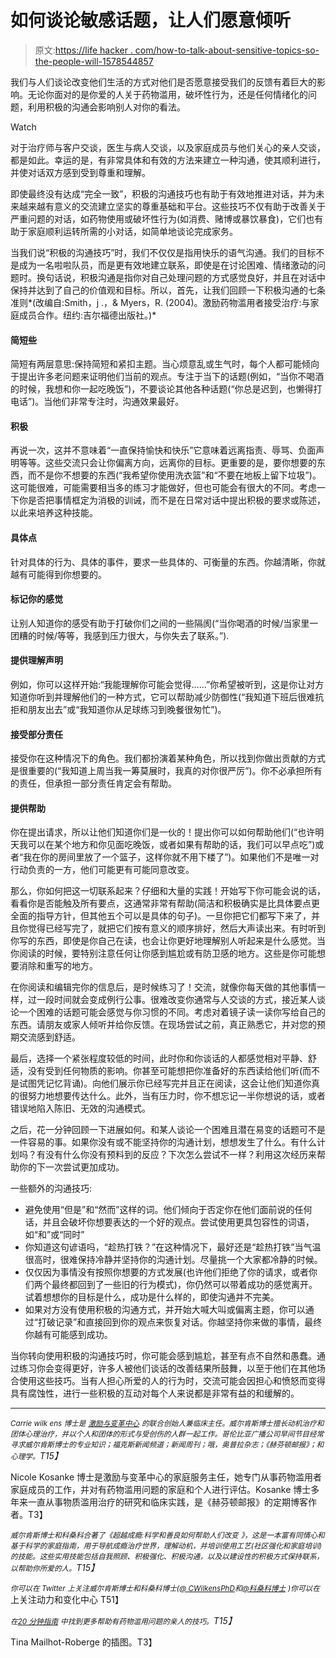 # 如何谈论敏感话题，让人们愿意倾听

> 原文:[https://life hacker . com/how-to-talk-about-sensitive-topics-so-the-people-will-1578544857](https://lifehacker.com/how-to-talk-about-sensitive-topics-so-that-people-will-1578544857)

我们与人们谈论改变他们生活的方式对他们是否愿意接受我们的反馈有着巨大的影响。无论你面对的是你爱的人关于药物滥用，破坏性行为，还是任何情绪化的问题，利用积极的沟通会影响别人对你的看法。

Watch

对于治疗师与客户交谈，医生与病人交谈，以及家庭成员与他们关心的亲人交谈，都是如此。幸运的是，有非常具体和有效的方法来建立一种沟通，使其顺利进行，并使对话双方感到受到尊重和理解。

即使最终没有达成“完全一致”，积极的沟通技巧也有助于有效地推进对话，并为未来越来越有意义的交流建立坚实的尊重基础和平台。这些技巧不仅有助于改善关于严重问题的对话，如药物使用或破坏性行为(如消费、赌博或暴饮暴食)，它们也有助于家庭顺利运转所需的小对话，如简单地谈论完成家务。

当我们说“积极的沟通技巧”时，我们不仅仅是指用快乐的语气沟通。我们的目标不是成为一名啦啦队员，而是更有效地建立联系，即使是在讨论困难、情绪激动的问题时。换句话说，积极沟通是指你对自己处理问题的方式感觉良好，并且在对话中保持并达到了自己的价值观和目标。所以，首先，让我们回顾一下积极沟通的七条准则*(改编自:Smith，j .，& Myers，R. (2004)。激励药物滥用者接受治疗:与家庭成员合作。纽约:吉尔福德出版社。)*

#### 简短些

简短有两层意思:保持简短和紧扣主题。当心烦意乱或生气时，每个人都可能倾向于提出许多老问题来证明他们当前的观点。专注于当下的话题(例如，“当你不喝酒的时候，我想和你一起吃晚饭”)，不要谈论其他各种话题(“你总是迟到，也懒得打电话”)。当他们非常专注时，沟通效果最好。

#### 积极

再说一次，这并不意味着“一直保持愉快和快乐”它意味着远离指责、辱骂、负面声明等等。这些交流只会让你偏离方向，远离你的目标。更重要的是，要你想要的东西，而不是你不想要的东西(“我希望你使用洗衣篮”和“不要在地板上留下垃圾”)。这可能很难，可能需要相当多的练习才能做好，但也可能会有很大的不同。考虑一下你是否把事情框定为消极的训诫，而不是在日常对话中提出积极的要求或陈述，以此来培养这种技能。

#### 具体点

针对具体的行为、具体的事件，要求一些具体的、可衡量的东西。你越清晰，你就越有可能得到你想要的。

#### 标记你的感觉

让别人知道你的感受有助于打破你们之间的一些隔阂(“当你喝酒的时候/当家里一团糟的时候/等等，我感到压力很大，与你失去了联系。”).

#### 提供理解声明

例如，你可以这样开始:“我能理解你可能会觉得……”你希望被听到，这是你让对方知道你听到并理解他们的一种方式，它可以帮助减少防御性(“我知道下班后很难抗拒和朋友出去”或“我知道你从足球练习到晚餐很匆忙”)。

#### 接受部分责任

接受你在这种情况下的角色。我们都扮演着某种角色，所以找到你做出贡献的方式是很重要的(“我知道上周当我一筹莫展时，我真的对你很严厉”)。你不必承担所有的责任，但承担一部分责任肯定会有帮助。

#### 提供帮助

你在提出请求，所以让他们知道你们是一伙的！提出你可以如何帮助他们(“也许明天我可以在某个地方和你见面吃晚饭，或者如果有帮助的话，我们可以早点吃”)或者“我在你的房间里放了一个篮子，这样你就不用下楼了”)。如果他们不是唯一对行动负责的一方，他们可能更有可能同意改变。

那么，你如何把这一切联系起来？仔细和大量的实践！开始写下你可能会说的话，看看你是否能触及所有要点，这通常非常有帮助(简洁和积极确实是比具体要点更全面的指导方针，但其他五个可以是具体的句子)。一旦你把它们都写下来了，并且你觉得已经写完了，就把它们按有意义的顺序排好，然后大声读出来。有时听到你写的东西，即使是你自己在读，也会让你更好地理解别人听起来是什么感觉。当你阅读的时候，要特别注意任何让你感到尴尬或有防卫感的地方。这些是你可能想要消除和重写的地方。

在你阅读和编辑完你的信息后，是时候练习了！交流，就像你每天做的其他事情一样，过一段时间就会变成例行公事。很难改变你通常与人交谈的方式，接近某人谈论一个困难的话题可能会感觉与你习惯的不同。考虑对着镜子读一读你写给自己的东西。请朋友或家人倾听并给你反馈。在现场尝试之前，真正熟悉它，并对您的预期交流感到舒适。

最后，选择一个紧张程度较低的时间，此时你和你谈话的人都感觉相对平静、舒适，没有受到任何物质的影响。你甚至可能想把你准备好的东西读给他们听(而不是试图凭记忆背诵)。向他们展示你已经写完并且正在阅读，这会让他们知道你真的很努力地想要传达什么。此外，当有压力时，你不想忘记一半你想说的话，或者错误地陷入陈旧、无效的沟通模式。

之后，花一分钟回顾一下进展如何。和某人谈论一个困难且潜在易变的话题可不是一件容易的事。如果你没有或不能坚持你的沟通计划，想想发生了什么。有什么计划吗？有没有什么你没有预料到的反应？下次怎么尝试不一样？利用这次经历来帮助你的下一次尝试更加成功。

一些额外的沟通技巧:

*   避免使用“但是”和“然而”这样的词。他们倾向于否定你在他们面前说的任何话，并且会破坏你想要表达的一个好的观点。尝试使用更具包容性的词语，如“和”或“同时”
*   你知道这句谚语吗，“趁热打铁？”在这种情况下，最好还是“趁热打铁”当气温很高时，很难保持冷静并坚持你的沟通计划。尽量挑一个大家都冷静的时候。
*   仅仅因为事情没有按照你想要的方式发展(也许他们拒绝了你的请求，或者你们两个最终都回到了一些旧的行为模式)，你仍然可以带着成功的感觉离开。试着想想你的目标是什么，成功是什么样的，即使沟通并不完美。
*   如果对方没有使用积极的沟通方式，并开始大喊大叫或偏离主题，你可以通过“打破记录”和直接回到你的观点来恢复对话。你越坚持你来做的事情，最终你越有可能感到成功。

当你转向使用积极的沟通技巧时，你可能会感到尴尬，甚至有点不自然和愚蠢。通过练习你会变得更好，许多人被他们谈话的改善结果所鼓舞，以至于他们在其他场合使用这些技巧。当有人担心所爱的人的行为时，交流可能会因担心和愤怒而变得具有腐蚀性，进行一些积极的互动对每个人来说都是非常有益的和缓解的。

* * *

*<small>Carrie wilk ens 博士是</small>* [*<small>激励与变革中心</small>*](http://www.motivationandchange.com/) *<small>的联合创始人兼临床主任。威尔肯斯博士擅长动机治疗和团体心理治疗，并以个人和团体的形式与受创伤的人群一起工作。哥伦比亚广播公司早间节目经常寻求威尔肯斯博士的专业知识；福克斯新闻频道；新闻周刊；哦，奥普拉杂志；《赫芬顿邮报》；和心理学。</small>T15】*

Nicole Kosanke 博士是激励与变革中心的家庭服务主任，她专门从事药物滥用者家庭成员的工作，并对有药物滥用问题的家庭和个人进行评估。Kosanke 博士多年来一直从事物质滥用治疗的研究和临床实践，是《赫芬顿邮报》的定期博客作者。T3】

*<small>威尔肯斯博士和科桑科合著了《超越成瘾:科学和善良如何帮助人们改变</small>* *<small>》，这是一本富有同情心和基于科学的家庭指南，用于导航成瘾治疗世界，理解动机，并培训使用工艺(社区强化和家庭培训)的技能。这些实用技能包括自我照顾、积极强化、积极沟通，以及以建设性的积极方式保持联系，以帮助你所爱的人。</small>T15】*

*<small>你可以在 Twitter 上关注威尔肯斯博士和科桑科博士(</small>*[*<small>@ CWilkensPhD</small>*](http://www.twitter.com/CWilkensPhD)*<small>和</small>*[*<small>@科桑科博士</small>*](http://www.twitter.com/KosankePhD) *<small>)你可以在</small>* 上关注动力和变化中心 T51】

*<small>在</small>*[*<small>20 分钟指南</small>*](http://www.the20minuteguide.com) *<small>中找到更多帮助有药物滥用问题的亲人的技巧。</small>T15】*

Tina Mailhot-Roberge 的插图。T3】